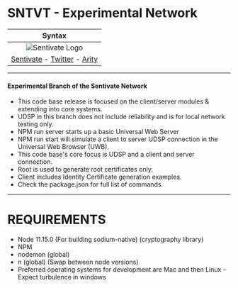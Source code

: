 # SNTVT - Experimental Network

| Syntax      |
| :----: |
| ![Sentivate Logo](https://sentivate.com/wp-content/uploads/brizy/12/assets/images/iW=1200&iH=any/70e94477b15f379a2717c387bf335188.png)|
|[Sentivate](https://sentivate.com) - [Twitter](https://twitter.com/sentivate) - [Arity](https://arity.company)|
---
#### Experimental Branch of the Sentivate Network
- This code base release is focused on the client/server modules & extending into core systems.  
- UDSP in this branch does not include reliability and is for local network testing only.  
- NPM run server starts up a basic Universal Web Server
- NPM run start will simulate a client to server UDSP connection in the Universal Web Browser (UWB).  
- This code base's core focus is UDSP and a client and server connection.  
- Root is used to generate root certificates only.  
- Client includes Identity Certificate generation examples.
- Check the package.json for full list of commands.  
---
# REQUIREMENTS
- Node 11.15.0 (For building sodium-native) (cryptography library)
- NPM
- nodemon (global)
- n (global) (Swap between node versions)
- Preferred operating systems for development are Mac and then Linux - Expect turbulence in windows
